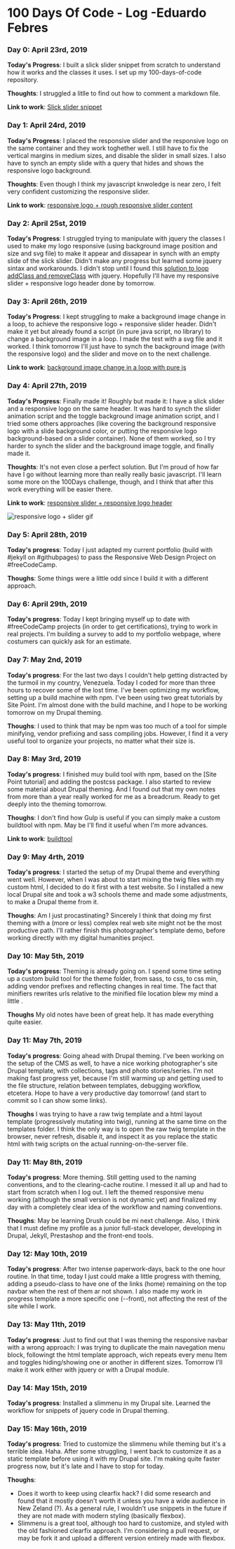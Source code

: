 # 100 Days Of Code - Log -Eduardo Febres

### Day 0: April 23rd, 2019
**Today's Progress**: I built a slick slider snippet from scratch to understand how it works and the classes it uses. I set up my 100-days-of-code repository.

**Thoughts**: I struggled a litlle to find out how to comment a markdown file.

**Link to work**: [Slick slider snippet]

### Day 1: April 24rd, 2019
**Today's Progress**: I placed the responsive slider and the responsive logo on the same container and they work toghether well. I still have to fix the vertical margins in medium sizes, and disable the slider in small sizes. I also have to synch an empty slide with a query that hides and shows the responsive logo background.

**Thoughts**: Even though I think my javascript knwoledge is near zero, I felt very confident customizing the responsive slider.

**Link to work**: [responsive logo + rough responsive slider content]

### Day 2: April 25st, 2019
**Today's Progress**: I struggled trying to manipulate with jquery the classes I used to make my logo responsive (using background image position and size and svg file) to make it appear and dissapear in synch with an empty slide of the slick slider. Didn't make any progress but learned some jquery sintax and workarounds. I didn't stop until I found this [solution to loop addClass and removeClass] with jquery. Hopefully I'll have my responsive slider + responsive logo header done by tomorrow.

### Day 3: April 26th, 2019
**Today's Progress**: I kept struggling to make a background image change in a loop, to achieve the responsive logo + responsive slider header. Didn't make it yet but already found a script (in pure java script, no library) to change a background image in a loop. I made the test with a svg  file and it worked. I think tomorrow I'll just have to synch the background image (with the responsive logo) and the slider and move on to the next challenge.

**Link to work**: [background image change in a loop with pure js]

### Day 4: April 27th, 2019
**Today's Progress**: Finally made it! Roughly but made it: I have a slick slider and a responsive logo on the same header. It was hard to synch the slider animation script and the toggle background image animation script, and I tried some others approaches (like covering the background responsive logo with a slide background color, or putting the responsive logo background-based on a slider container). None of them worked, so I try harder to synch the slider and the background image toggle, and finally made it. 

**Thoughts**: It's not even close a perfect solution. But I'm proud of how far have I go without learning more than really really basic javascript. I'll learn some more on the 100Days challenge, though, and I think that after this work everything will be easier there.

**Link to work**: [responsive slider + responsive logo header]

![responsive logo + slider gif](https://media.giphy.com/media/SVOOhH7Ed4BM1QCO9f/giphy.gif)

### Day 5: April 28th, 2019
**Today's progress**: Today I just adapted my current portfolio (build with #jekyll on #githubpages) to pass the Responsive Web Design Project on #freeCodeCamp. 

**Thoughs**: Some things were a little odd since I build it with a different approach.

### Day 6: April 29th, 2019
**Today's progress**: Today I kept bringing myself up to date with #freeCodeCamp projects (in order to get certifications), trying to work in real projects. I'm building a survey to add to my portfolio webpage, where costumers can quickly ask for an estimate.

### Day 7: May 2nd, 2019
**Today's progress**: For the last two days I couldn't help getting distracted by the turmoil in my country, Venezuela. Today I coded for more than three hours to recover some of the lost time. I've been optimizing my workflow, setting up a build machine with npm. I've been using two great tutorials by Site Point. I'm almost done with the build machine, and I hope to be working tomorrow on my Drupal theming.

**Thoughs**: I used to think that may be npm was too much of a tool for simple minifying, vendor prefixing and sass compiling jobs. However, I find it a very useful tool to organize your projects, no matter what their size is.

### Day 8: May 3rd, 2019
**Today's progress**: I finished muy build tool with npm, based on the [Site Point tutorial] and adding the postcss package. I also started to review some material about Drupal theming. And I found out that my own notes from more than a year really worked for me as a breadcrum. Ready to get deeply into the theming tomorrow.

**Thoughs**: I don't find how Gulp is useful if you can simply make a custom buildtool with npm. May be I'll find it useful when I'm more advances.

**Link to work**: [buildtool]

### Day 9: May 4rth, 2019
**Today's progress**: I started the setup of my Drupal theme and everything went well. However, when I was about to start mixing the twig files with my custom html, I decided to do it first with a test website. So I installed a new local Drupal site and took a w3 schools theme and made some adjustments, to make a Drupal theme from it.

**Thoughs**: Am I just procastinating? Sincerely I think that doing my first theming with a (more or less) complex real web site might not be the most productive path. I'll rather finish this photographer's template demo, before working directly with my digital humanities project.

### Day 10: May 5th, 2019
**Today's progress**: Theming is already going on. I spend some time seting up a custom build tool for the theme folder, from sass, to css, to css min, adding vendor prefixes and reflecting changes in real time. The fact that minifiers rewrites urls relative to the minified file location blew my mind a little .

**Thoughs**
My old notes have been of great help. It has made everything quite easier.

### Day 11: May 7th, 2019
**Today's progress**: Going ahead with Drupal theming. I've been working on the setup of the CMS as well, to have a nice working photographer's site Drupal template, with collections, tags and photo stories/series. I'm not making fast progress yet, because I'm still warming up and getting used to the file structure, relation between templates, debugging workflow, etcetera. Hope to have a very productive day tomorrow! (and start to commit so I can show some links).

**Thoughs**
I was trying to have a raw twig template and a html layout template (progressively mutating into twig), running at the same time on the templates folder. I think the only way is to open the raw twig template in the browser, never refresh, disable it, and inspect it as you replace the static html with twig scripts on the actual running-on-the-server file.

### Day 11: May 8th, 2019
**Today's progress**: More theming. Still getting used to the naming conventions, and to the clearing-cache routine. I messed it all up and had to start from scratch when I log out. I left the themed responsive menu working (although the small version is not dynamic yet) and finalized my day with a completely clear idea of the workflow and naming conventions.

**Thoughs**: May be learning Drush could be mi next challenge. Also, I think that I must define my profile as a junior full-stack developer, developing in Drupal, Jekyll, Prestashop and the front-end tools.

### Day 12: May 10th, 2019
**Today's progress**: After two intense paperwork-days, back to the one hour routine. In that time, today I just could make a little progress with theming, adding a pseudo-class to have one of the links (home) remaining on the top navbar when the rest of them ar not shown. I also made my work in progress template a more specific one (--front), not affecting the rest of the site while I work.

### Day 13: May 11th, 2019
**Today's progress**: Just to find out that I was theming the responsive navbar with a wrong approach: I was trying to duplicate the main navegation menu block, followingt the html template approach, wich repeats every menu Item and toggles hiding/showing one or another in different sizes. Tomorrow I'll make it work either with jquery or with a Drupal module.

### Day 14: May 15th, 2019
**Today's progress**: Installed a slimmenu in my Drupal site. Learned the workflow for snippets of jquery code in Drupal theming.

### Day 15: May 16th, 2019
**Today's progress**:  Tried to customize the slimmenu while theming but it's a terrible idea. Haha. After some struggling, I went back to customize it as a static template before using it with my Drupal site.  I'm making quite faster progress now, but it's late and I have to stop for today.

**Thoughs**:

* Does it worth to keep using clearfix hack? I did some research and found that it mostly doesn't worth it unless you have a wide audience in New Zeland (?). As a general rule, I wouldn't use snippets in the future if they are not made with modern styling (basically flexbox).
* Slimmenu is a great tool, although too hard to customize, and styled with the old fashioned clearfix approach. I'm considering a pull request, or may be fork it and upload a different version entirely made with flexbox.


[buildtool]:https://github.com/febr3s/dev_git/tree/master/buildtool

[responsive slider + responsive logo header]:https://github.com/febr3s/dev_git/tree/master/responsive-logo-sprite%2Bjs-slider

[background image change in a loop with pure js]:https://github.com/febr3s/dev_git/tree/master/responsive-logo-sprite-intermitente

[struggling with jquery and responsive logo + slider]:https://github.com/f3br3s/dev_git/blob/master/responsive-logo-sprite%2Bjs-slider/index.html

[solution to loop addClass and removeClass]:http://jsbin.com/oselux/1/edit?html,css,js,output

[responsive logo + rough responsive slider content]:https://github.com/f3br3s/dev_git/tree/master/responsive-logo-sprite%2Bjs-slider

[Slick slider snippet]: https://github.com/f3br3s/dev_git/tree/master/responsive-logo-sprite%2Bjs-slider

[//]: # (**Today's Progress**: Fixed CSS, worked on canvas functionality for the app.)

[//]: # (**Thoughts:** I really struggled with CSS, but, overall, I feel like I am slowly getting better at it. Canvas is still new for me, but I managed to figure out some basic functionality.)

[//]: # (**Link to work:**)
